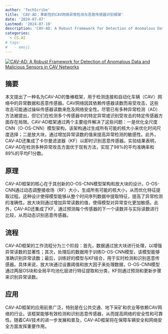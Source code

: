 ```yaml
---
author: 'TechScribe'
title: 'CAV-AD：革新性的CAV网络异常检测与恶意传感器识别框架'
date: '2024-07-07'
Lastmod: '2024-07-10'
description: 'CAV-AD: A Robust Framework for Detection of Anomalous Data and Malicious Sensors in CAV Networks'
categories:
  - CS.AI
# tags:
#   - emoji
---
```


[![CAV-AD: A Robust Framework for Detection of Anomalous Data and Malicious Sensors in CAV Networks](https://arxiv-research-1301205113.cos.ap-guangzhou.myqcloud.com/images/2407.05461v1.pdf_0.jpg)](https://arxiv.org/abs/2407.05461v1)

## 摘要

本文提出了一种名为CAV-AD的鲁棒框架，用于检测连接和自动化车辆（CAV）网络中的异常数据和恶意传感器。CAV网络因其依赖传感器读数而易受攻击，这些攻击可能通过操纵传感器读数来危及网络安全性。尽管已有多种异常检测（AD）方法被提出，但它们在检测多个传感器中的特定异常或识别受攻击的特定传感器方面存在局限。CAV-AD框架通过两个主要组件解决了这些问题：一是优化全尺度CNN（O-OS-CNN）模型架构，该架构通过生成所有可能的核大小来优化时间尺度选择；二是放大块，通过增加异常读数的值来提高异常检测的敏感性。此外，CAV-AD还集成了卡尔曼滤波器（KF）以即时识别恶意传感器。实验结果表明，CAV-AD在检测多种异常攻击方面优于现有方法，实现了98%的平均准确率和89%的平均F1分数。<!--more-->

## 原理

CAV-AD框架的核心在于其创新的O-OS-CNN模型架构和放大块的设计。O-OS-CNN通过动态调整接收场（RF）大小，生成所有可能的核大小，从而优化特征提取过程。这种设计使得模型能够从整个时间序列数据中提取特征，提高了异常检测的准确性。放大块则通过增加异常读数的值，使得模型对异常变化更加敏感。此外，CAV-AD还集成了KF，通过预测每个传感器的下一个读数并与实际读数进行比较，从而动态识别恶意传感器。

## 流程

CAV-AD框架的工作流程分为三个阶段：首先，数据通过放大块进行处理，以增强异常读数的显著性；其次，处理后的数据用于训练O-OS-CNN模型，该模型能够准确识别异常读数；最后，训练好的模型与KF结合，用于实时检测和识别恶意传感器。具体来说，放大块通过设置阈值和放大因子来处理数据，O-OS-CNN模型通过两层OS块和全局平均池化层进行特征提取和分类，KF则通过预测和更新步骤来识别异常读数。

## 应用

CAV-AD框架的应用前景广泛，特别是在公共交通、地下采矿和农业等依赖CAV网络的行业。该框架能够有效检测和识别恶意传感器，从而提高网络的安全性和可靠性。随着CAV技术的进一步发展和普及，CAV-AD框架将在保障车辆安全和网络安全方面发挥重要作用。